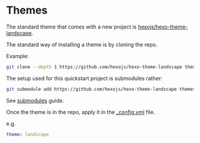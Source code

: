 # Themes

The standard theme that comes with a new project is [hexojs/hexo-theme-landscape](https://github.com/hexojs/hexo-theme-landscape).

The standard way of installing a theme is by cloning the repo.

Example:

```sh
git clone --depth 1 https://github.com/hexojs/hexo-theme-landscape themes/landscape
```

The setup used for this quickstart project is submodules rather:

```sh
git submodule add https://github.com/hexojs/hexo-theme-landscape themes/landscape
```

See [submodules](https://gist.github.com/MichaelCurrin/38816f5a511b265eddaa60aa73362b04) guide.

Once the theme is in the repo, apply it in the [\_config.yml](/_config.yml) file.

e.g.

```yaml
theme: landscape
```
